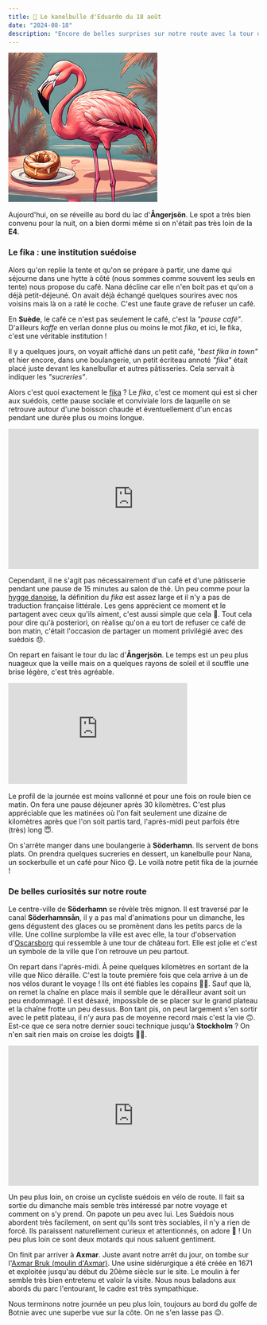 ```yaml
---
title: 🥮 Le kanelbulle d'Eduardo du 18 août
date: "2024-08-18"
description: "Encore de belles surprises sur notre route avec la tour d'observation d'Oscarsborg et le moulin d'Axmar !"
---
```


![Kanelbullar d'Eduardo](../kanelbullar_eduardo.png)

Aujourd'hui, on se réveille au bord du lac d'**Ångerjsön**. Le spot a très bien convenu pour la nuit, on a bien dormi même si on n'était pas très loin de la **E4**.

### Le fika : une institution suédoise 

Alors qu'on replie la tente et qu'on se prépare à partir, une dame qui séjourne dans une hytte à côté (nous sommes comme souvent les seuls en tente) nous propose du café. Nana décline car elle n'en boit pas et qu'on a déjà petit-déjeuné. On avait déjà échangé quelques sourires avec nos voisins mais là on a raté le coche. C'est une faute grave de refuser un café.

En **Suède**, le café ce n'est pas seulement le café, c'est la *"pause café"*. D'ailleurs *kaffe* en verlan donne plus ou moins le mot *fika*, et ici, le fika, c'est une véritable institution !

Il y a quelques jours, on voyait affiché dans un petit café, *"best fika in town"* et hier encore, dans une boulangerie, un petit écriteau annoté *"fika"* était placé juste devant les kanelbullar et autres pâtisseries. Cela servait à indiquer les *"sucreries"*.

Alors c'est quoi exactement le [fika](https://visitsweden.fr/voir-faire/gastronomie/bars-cafes-et-restaurants/la-pause-fika-une-tasse-de-cafe-sociale/) ? Le *fika*, c'est ce moment qui est si cher aux suédois, cette pause sociale et conviviale lors de laquelle on se retrouve autour d'une boisson chaude et éventuellement d'un encas pendant une durée plus ou moins longue.

<div style="width: 100%; height: 0; position: relative; padding-bottom: 56%;"><iframe src="https://giphy.com/embed/FCMWpO4rbGeYNB5h6L" style="top: 0; left: 0; width: 100%; height: 100%; position: absolute; border: 0;" allowfullscreen scrolling="no" allow="encrypted-media;" class="giphy-embed"></iframe></div>

Cependant, il ne s'agit pas nécessairement d'un café et d'une pâtisserie pendant une pause de 15 minutes au salon de thé. Un peu comme pour la [hygge danoise](https://www.visitdenmark.fr/danemark/quoi-faire/hygge/que-signifie-hygge), la définition du *fika* est assez large et il n'y a pas de traduction française littérale. Les gens apprécient ce moment et le partagent avec ceux qu'ils aiment, c'est aussi simple que cela 🥰. Tout cela pour dire qu'à posteriori, on réalise qu'on a eu tort de refuser ce café de bon matin, c'était l'occasion de partager un moment privilégié avec des suédois 😞.

On repart en faisant le tour du lac d'**Ångerjsön**. Le temps est un peu plus nuageux que la veille mais on a quelques rayons de soleil et il souffle une brise légère, c'est très agréable.

<iframe width="360" height="202.5" src="https://www.youtube-nocookie.com/embed/zUsyW_-P398?si=88a-WoVbaCWU-HyH" title="YouTube video player" frameborder="0" allow="accelerometer; autoplay; clipboard-write; encrypted-media; gyroscope; picture-in-picture; web-share"></iframe>

Le profil de la journée est moins vallonné et pour une fois on roule bien ce matin. On fera une pause déjeuner après 30 kilomètres. C'est plus appréciable que les matinées où l'on fait seulement une dizaine de kilomètres après que l'on soit partis tard, l'après-midi peut parfois être (très) long 😇.

On s'arrête manger dans une boulangerie à **Söderhamn**. Ils servent de bons plats. On prendra quelques sucreries en dessert, un kanelbulle pour Nana, un sockerbulle et un café pour Nico 😋. Le voilà notre petit fika de la journée !

### De belles curiosités sur notre route

Le centre-ville de **Söderhamn** se révèle très mignon. Il est traversé par le canal **Söderhamnsån**, il y a pas mal d'animations pour un dimanche, les gens dégustent des glaces ou se promènent dans les petits parcs de la ville. Une colline surplombe la ville est avec elle, la tour d'observation d'[Oscarsborg](https://www.visitsoderhamn.se/en/oscarsborg-observation-tower) qui ressemble à une tour de château fort. Elle est jolie et c'est un symbole de la ville que l'on retrouve un peu partout.

On repart dans l'après-midi. À peine quelques kilomètres en sortant de la ville que Nico déraille. C'est la toute première fois que cela arrive à un de nos vélos durant le voyage ! Ils ont été fiables les copains 👍🏼. Sauf que là, on remet la chaîne en place mais il semble que le dérailleur avant soit un peu endommagé. Il est désaxé, impossible de se placer sur le grand plateau et la chaîne frotte un peu dessus. Bon tant pis, on peut largement s'en sortir avec le petit plateau, il n'y aura pas de moyenne record mais c'est la vie 🙃. Est-ce que ce sera notre dernier souci technique jusqu'à **Stockholm** ? On n'en sait rien mais on croise les doigts 🤞🏼.

<div style="width: 100%; height: 0; position: relative; padding-bottom: 56%;"><iframe src="https://giphy.com/embed/3ornk3ifPpyCwE8Ti8" style="top: 0; left: 0; width: 100%; height: 100%; position: absolute; border: 0;" allowfullscreen scrolling="no" allow="encrypted-media;" class="giphy-embed"></iframe></div>

Un peu plus loin, on croise un cycliste suédois en vélo de route. Il fait sa sortie du dimanche mais semble très intéressé par notre voyage et comment on s'y prend. On papote un peu avec lui. Les Suédois nous abordent très facilement, on sent qu'ils sont très sociables, il n'y a rien de forcé. Ils paraissent naturellement curieux et attentionnés, on adore 🤩 ! Un peu plus loin ce sont deux motards qui nous saluent gentiment.

On finit par arriver à **Axmar**. Juste avant notre arrêt du jour, on tombe sur l'[Axmar Bruk (moulin d'Axmar)](https://www.visitgavle.se/en/axmar-bruk). Une usine sidérurgique a été créée en 1671 et exploitée jusqu'au début du 20ème siècle sur le site. Le moulin à fer semble très bien entretenu et valoir la visite. Nous nous baladons aux abords du parc l'entourant, le cadre est très sympathique. 

Nous terminons notre journée un peu plus loin, toujours au bord du golfe de Botnie avec une superbe vue sur la côte. On ne s'en lasse pas 😉. 
